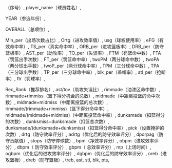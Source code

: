 （序号）,
player_name（球员姓名）,
<!-- TEAM（NBA球队）, -->
<!-- AFFILIATION（家乡）, -->
YEAR（参选年份）,
<!-- ROUND（轮次）, -->
<!-- ROUND.1（该轮顺位）, -->
OVERALL（总顺位）,
<!-- team（大学球队）, -->
<!-- conf（赛区）, -->
<!-- GP（出赛场次）, -->
Min_per（出场次数占比）,
Ortg（进攻效率值）,
usg（球权使用率）,
eFG（有效命中率）,
TS_per（真实命中率）,
ORB_per（进攻篮板率）,
DRB_per（防守篮板率）,
AST_per（助攻率）,
TO_per（失误率）,
FTM（罚篮命中数）,
FTA（罚篮出手次数）,
FT_per（罚篮命中率）,
twoPM（两分球命中数）,
twoPA（两分球出手数）,
twoP_per（两分球命中率）,
TPM（三分球命中数）,
TPA（三分球出手数）,
TP_per（三分球命中率）,
blk_per（盖帽率）,
stl_per（抢断率）,
ftr（罚球率）,
<!-- yr, -->
<!-- ht, -->
<!-- num, -->
<!-- porpag, -->
<!-- adjoe, -->
<!-- pfr, -->
<!-- year（参选年份）, -->
<!-- pid（球员id）, -->
<!-- type, -->
Rec_Rank（推荐排名）,
ast/tov（助攻失误比）,
rimmade（油漆区命中数）,
rimmade+rimmiss（篮下得分机会的总数）,
midmade（中距离投篮的命中次数）,
midmade+midmiss（中距离投篮的总次数）,
rimmade/(rimmade+rimmiss)（篮下得分命中率）,
midmade/(midmade+midmiss)（中距离投篮命中率）,
dunksmade（扣篮得分的次数）,
dunksmiss+dunksmade（扣篮总次数）,
dunksmade/(dunksmade+dunksmiss)（扣篮得分命中率）,
pick（设置掩护的次数）,
drtg（防守效率评分）,
adrtg（优化后的防守效率评分）,
dporpag（防守贡献值）,
stops（防守停球数）,
bpm（净效率评分）,
obpm（进攻效率评分）,
dbpm（ 防守效率评分）,
gbpm（ 总效率评分）,
mp（上场时间）,
ogbpm（优化后的进攻效率评分）,
dgbpm（优化后的防守效率评分）,
oreb（进攻篮板）,
dreb（防守篮板）,
treb,
ast,
stl,
blk,
pts,
<!-- Unnamed: 64, -->
<!-- Unnamed: 65 -->